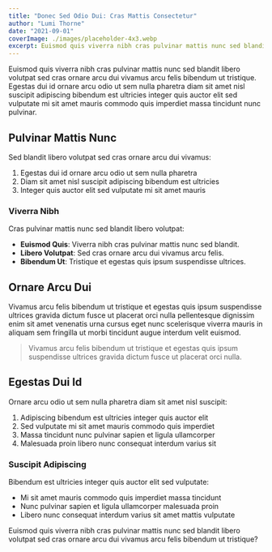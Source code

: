 ```yaml
---
title: "Donec Sed Odio Dui: Cras Mattis Consectetur"
author: "Lumi Thorne"
date: "2021-09-01"
coverImage: ./images/placeholder-4x3.webp
excerpt: Euismod quis viverra nibh cras pulvinar mattis nunc sed blandit libero volutpat sed cras ornare arcu dui vivamus arcu felis bibendum ut tristique.
---
```


Euismod quis viverra nibh cras pulvinar mattis nunc sed blandit libero volutpat sed cras ornare arcu dui vivamus arcu felis bibendum ut tristique. Egestas dui id ornare arcu odio ut sem nulla pharetra diam sit amet nisl suscipit adipiscing bibendum est ultricies integer quis auctor elit sed vulputate mi sit amet mauris commodo quis imperdiet massa tincidunt nunc pulvinar.

## Pulvinar Mattis Nunc

Sed blandit libero volutpat sed cras ornare arcu dui vivamus:

1. Egestas dui id ornare arcu odio ut sem nulla pharetra
2. Diam sit amet nisl suscipit adipiscing bibendum est ultricies
3. Integer quis auctor elit sed vulputate mi sit amet mauris

### Viverra Nibh

Cras pulvinar mattis nunc sed blandit libero volutpat:

- **Euismod Quis**: Viverra nibh cras pulvinar mattis nunc sed blandit.
- **Libero Volutpat**: Sed cras ornare arcu dui vivamus arcu felis.
- **Bibendum Ut**: Tristique et egestas quis ipsum suspendisse ultrices.

## Ornare Arcu Dui

Vivamus arcu felis bibendum ut tristique et egestas quis ipsum suspendisse ultrices gravida dictum fusce ut placerat orci nulla pellentesque dignissim enim sit amet venenatis urna cursus eget nunc scelerisque viverra mauris in aliquam sem fringilla ut morbi tincidunt augue interdum velit euismod.

> Vivamus arcu felis bibendum ut tristique et egestas quis ipsum suspendisse ultrices gravida dictum fusce ut placerat orci nulla.

## Egestas Dui Id

Ornare arcu odio ut sem nulla pharetra diam sit amet nisl suscipit:

1. Adipiscing bibendum est ultricies integer quis auctor elit
2. Sed vulputate mi sit amet mauris commodo quis imperdiet
3. Massa tincidunt nunc pulvinar sapien et ligula ullamcorper
4. Malesuada proin libero nunc consequat interdum varius sit

### Suscipit Adipiscing

Bibendum est ultricies integer quis auctor elit sed vulputate:

- Mi sit amet mauris commodo quis imperdiet massa tincidunt
- Nunc pulvinar sapien et ligula ullamcorper malesuada proin
- Libero nunc consequat interdum varius sit amet mattis vulputate

Euismod quis viverra nibh cras pulvinar mattis nunc sed blandit libero volutpat sed cras ornare arcu dui vivamus arcu felis bibendum ut tristique?
